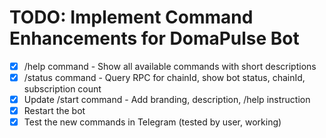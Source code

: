 # TODO: Implement Command Enhancements for DomaPulse Bot

- [x] /help command - Show all available commands with short descriptions
- [x] /status command - Query RPC for chainId, show bot status, chainId, subscription count
- [x] Update /start command - Add branding, description, /help instruction
- [x] Restart the bot
- [x] Test the new commands in Telegram (tested by user, working)
